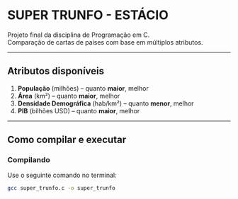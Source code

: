 # SUPER TRUNFO - ESTÁCIO

Projeto final da disciplina de Programação em C.  
Comparação de cartas de países com base em múltiplos atributos.

---

##  Atributos disponíveis

1. **População** (milhões) – quanto **maior**, melhor  
2. **Área** (km²) – quanto **maior**, melhor  
3. **Densidade Demográfica** (hab/km²) – quanto **menor**, melhor  
4. **PIB** (bilhões USD) – quanto **maior**, melhor  

---

##  Como compilar e executar

###  Compilando

Use o seguinte comando no terminal:

```bash
gcc super_trunfo.c -o super_trunfo
